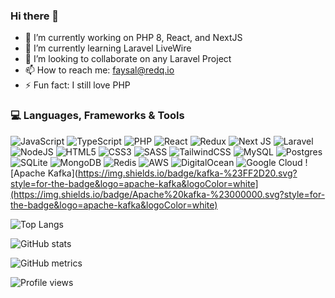 ### Hi there 👋

<!--
**faysalhaque/faysalhaque** is a ✨ _special_ ✨ repository because its `README.md` (this file) appears on your GitHub profile.

Here are some ideas to get you started:

- 🔭 I’m currently working on PHP 8, React, and NextJS
- 🌱 I’m currently learning Laravel LiveWire
- 👯 I’m looking to collaborate on any Laravel Project
- 🤔 I’m looking for help with ...
- 💬 Ask me about ...
- 📫 How to reach me: faysal.haque@yahoo.com
- 😄 Pronouns: ...
- ⚡ Fun fact: I still love PHP

-->
- 🔭 I’m currently working on PHP 8, React, and NextJS
- 🌱 I’m currently learning Laravel LiveWire
- 👯 I’m looking to collaborate on any Laravel Project
- 📫 How to reach me: faysal@redq.io
- ⚡ Fun fact: I still love PHP

### :computer: Languages, Frameworks & Tools

![JavaScript](https://img.shields.io/badge/javascript-%23323330.svg?style=for-the-badge&logo=javascript&logoColor=%23F7DF1E) ![TypeScript](https://img.shields.io/badge/typescript-%23007ACC.svg?style=for-the-badge&logo=typescript&logoColor=white) ![PHP](https://img.shields.io/badge/php-%23777BB4.svg?style=for-the-badge&logo=php&logoColor=white) ![React](https://img.shields.io/badge/react-%2320232a.svg?style=for-the-badge&logo=react&logoColor=%2361DAFB) ![Redux](https://img.shields.io/badge/redux-%23593d88.svg?style=for-the-badge&logo=redux&logoColor=white) ![Next JS](https://img.shields.io/badge/Next-black?style=for-the-badge&logo=next.js&logoColor=white) ![Laravel](https://img.shields.io/badge/laravel-%23FF2D20.svg?style=for-the-badge&logo=laravel&logoColor=white) ![NodeJS](https://img.shields.io/badge/node.js-6DA55F?style=for-the-badge&logo=node.js&logoColor=white) ![HTML5](https://img.shields.io/badge/html5-%23E34F26.svg?style=for-the-badge&logo=html5&logoColor=white) ![CSS3](https://img.shields.io/badge/css3-%231572B6.svg?style=for-the-badge&logo=css3&logoColor=white) ![SASS](https://img.shields.io/badge/SASS-hotpink.svg?style=for-the-badge&logo=SASS&logoColor=white) ![TailwindCSS](https://img.shields.io/badge/tailwindcss-%2338B2AC.svg?style=for-the-badge&logo=tailwind-css&logoColor=white) ![MySQL](https://img.shields.io/badge/mysql-%2300f.svg?style=for-the-badge&logo=mysql&logoColor=white) ![Postgres](https://img.shields.io/badge/postgres-%23316192.svg?style=for-the-badge&logo=postgresql&logoColor=white) ![SQLite](https://img.shields.io/badge/sqlite-%2307405e.svg?style=for-the-badge&logo=sqlite&logoColor=white) ![MongoDB](https://img.shields.io/badge/MongoDB-%234ea94b.svg?style=for-the-badge&logo=mongodb&logoColor=white) ![Redis](https://img.shields.io/badge/redis-%23DD0031.svg?style=for-the-badge&logo=redis&logoColor=white) ![AWS](https://img.shields.io/badge/AWS-%23FF9900.svg?style=for-the-badge&logo=amazon-aws&logoColor=white) ![DigitalOcean](https://img.shields.io/badge/DigitalOcean-%230167ff.svg?style=for-the-badge&logo=digitalOcean&logoColor=white) ![Google Cloud](https://img.shields.io/badge/Google%20Cloud-%234285F4.svg?style=for-the-badge&logo=google-cloud&logoColor=white) ![Apache Kafka](https://img.shields.io/badge/kafka-%23FF2D20.svg?style=for-the-badge&logo=apache-kafka&logoColor=white](https://img.shields.io/badge/Apache%20kafka-%23000000.svg?style=for-the-badge&logo=apache-kafka&logoColor=white)


![Top Langs](https://github-readme-stats.vercel.app/api/top-langs/?username=faysalhaque&show_icons=true&theme=vision-friendly-dark&count_private=true)

![GitHub stats](https://github-readme-stats.vercel.app/api?username=faysalhaque&show_icons=true&theme=vision-friendly-dark&count_private=true)


![GitHub metrics](https://metrics.lecoq.io/faysalhaque)  

![Profile views](https://gpvc.arturio.dev/faysalhaque)  
